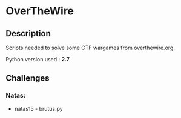 # OverTheWire
## Description

Scripts needed to solve some CTF wargames from overthewire.org.

Python version used : **2.7**

## Challenges 

### Natas:
* natas15 - brutus.py
